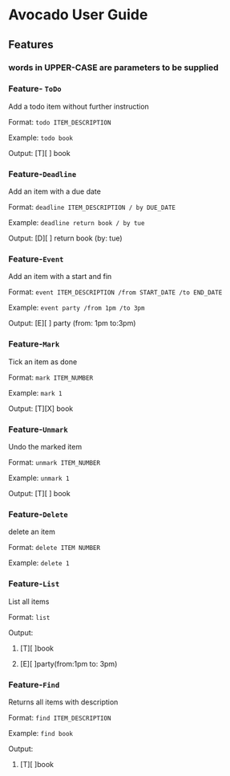 # Avocado User Guide

## Features 

### words in UPPER-CASE are parameters to be supplied 

### Feature- `ToDo`

Add a todo item without further instruction

Format: `todo ITEM_DESCRIPTION`

Example: `todo book`

Output: [T][ ] book

### Feature-`Deadline`

Add an item with a due date

Format: `deadline ITEM_DESCRIPTION / by DUE_DATE`

Example: `deadline return book / by tue`

Output: [D][ ] return book (by: tue)

### Feature-`Event`

Add an item with a start and fin

Format: `event ITEM_DESCRIPTION /from START_DATE /to END_DATE`

Example: `event party /from 1pm /to 3pm`

Output: [E][ ] party (from: 1pm to:3pm)

### Feature-`Mark`

Tick an item as done

Format: `mark ITEM_NUMBER`

Example: `mark 1`

Output: [T][X] book

### Feature-`Unmark`

Undo the marked item

Format: `unmark ITEM_NUMBER`

Example: `unmark 1`

Output: [T][ ] book

### Feature-`Delete`

delete an item

Format: `delete ITEM NUMBER`

Example: `delete 1`

### Feature-`List`

List all items

Format: `list`

Output:

1. [T][ ]book
  
2. [E][ ]party(from:1pm to: 3pm)

### Feature-`Find`

Returns all items with description

Format: `find ITEM_DESCRIPTION`

Example: `find book`

 Output:

1. [T][ ]book


